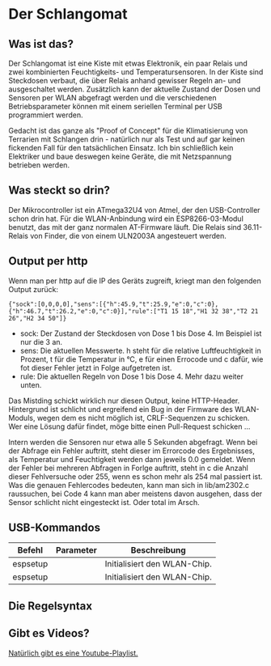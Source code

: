Der Schlangomat
===============


Was ist das?
------------
Der Schlangomat ist eine Kiste mit etwas Elektronik, ein paar Relais und zwei kombinierten Feuchtigkeits- und Temperatursensoren.
In der Kiste sind Steckdosen verbaut, die über Relais anhand gewisser Regeln an- und ausgeschaltet werden. Zusätzlich kann der
aktuelle Zustand der Dosen und Sensoren per WLAN abgefragt werden und die verschiedenen Betriebsparameter können mit einem
seriellen Terminal per USB programmiert werden.

Gedacht ist das ganze
als "Proof of Concept" für die Klimatisierung von Terrarien mit Schlangen drin - natürlich nur als Test und auf gar keinen fickenden
Fall für den tatsächlichen Einsatz. Ich bin schließlich kein Elektriker und baue deswegen keine Geräte, die mit Netzspannung
betrieben werden.


Was steckt so drin?
-------------------
Der Mikrocontroller ist ein ATmega32U4 von Atmel, der den USB-Controller schon drin hat. Für die WLAN-Anbindung wird ein ESP8266-03-Modul
benutzt, das mit der ganz normalen AT-Firmware läuft. Die Relais sind 36.11-Relais von Finder, die von einem ULN2003A angesteuert werden.


Output per http
---------------
Wenn man per http auf die IP des Geräts zugreift, kriegt man den folgenden Output zurück:

```
{"sock":[0,0,0,0],"sens":[{"h":45.9,"t":25.9,"e":0,"c":0},{"h":46.7,"t":26.2,"e":0,"c":0}],"rule":["T1 15 18","H1 32 38","T2 21 26","H2 34 50"]}
```

- sock: Der Zustand der Steckdosen von Dose 1 bis Dose 4. Im Beispiel ist nur die 3 an.
- sens: Die aktuellen Messwerte. h steht für die relative Luftfeuchtigkeit in Prozent, t für die Temperatur in °C, e für einen Errocode und c dafür, wie fot dieser Fehler jetzt in Folge aufgetreten ist.
- rule: Die aktuellen Regeln von Dose 1 bis Dose 4. Mehr dazu weiter unten.

Das Mistding schickt wirklich nur diesen Output, keine HTTP-Header. Hintergrund ist schlicht und ergreifend ein Bug in der
Firmware des WLAN-Moduls, wegen dem es nicht möglich ist, CRLF-Sequenzen zu schicken. Wer eine Lösung dafür findet, möge bitte
einen Pull-Request schicken ...

Intern werden die Sensoren nur etwa alle 5 Sekunden abgefragt. Wenn bei der Abfrage ein Fehler auftritt, steht dieser im Errorcode des Ergebnisses,
als Temperatur und Feuchtigkeit werden dann jeweils 0.0 gemeldet. Wenn der Fehler bei mehreren Abfragen in Forlge auftritt, steht in c die Anzahl
dieser Fehlversuche oder 255, wenn es schon mehr als 254 mal passiert ist. Was die genauen Fehlercodes bedeuten, kann man sich in lib/am2302.c
raussuchen, bei Code 4 kann man aber meistens davon ausgehen, dass der Sensor schlicht nicht eingesteckt ist. Oder total im Arsch.


USB-Kommandos
-------------

| Befehl     | Parameter | Beschreibung                          |
|------------|-----------|---------------------------------------|
| espsetup   |           | Initialisiert den WLAN-Chip.          |
| espsetup   |           | Initialisiert den WLAN-Chip.          |


Die Regelsyntax
---------------

Gibt es Videos?
-----------------------
[Natürlich gibt es eine Youtube-Playlist.](https://www.youtube.com/playlist?list=PLFFlJlvZ--PkRfQQ3qQJbDEAugWxiXpbW)

